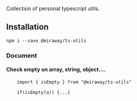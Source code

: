 Collection of personal typescript utils.

## Installation

```shell script
npm i --save @miraway/ts-utils
```

### Document

#### Check empty on array, string, object....

```angular2html
    import { isEmpty } from "@miraway/ts-utils"

    if(isEmpty(a)) {...}
```
